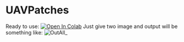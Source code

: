 # UAVPatches

Ready to use: [![Open In Colab](https://colab.research.google.com/assets/colab-badge.svg)](https://colab.research.google.com/github/farhadinima75/UAVPatches/blob/main/UAVPatches.ipynb)
Just give two image and output will be something like:
![OutAll_](https://user-images.githubusercontent.com/64414275/143573472-b564fdb9-a804-4b32-b804-5e2c82af8e92.png)
